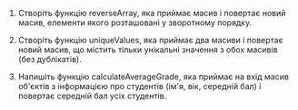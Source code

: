 1. Створіть функцію reverseArray, яка приймає масив і повертає новий масив, 
елементи якого розташовані у зворотному порядку.

2. Створіть функцію uniqueValues, яка приймає два масиви і повертає новий масив,
що містить тільки унікальні значення з обох масивів (без дублікатів).

3. Напишіть функцію calculateAverageGrade, яка приймає на вхід масив об'єктів з інформацією 
про студентів (ім'я, вік, середній бал) і повертає середній бал усіх студентів.
